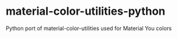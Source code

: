 # material-color-utilities-python
Python port of material-color-utilities used for Material You colors
